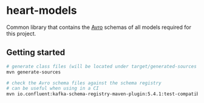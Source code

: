 # heart-models

Common library that contains the [Avro](https://avro.apache.org/docs/1.8.1/spec.html#schemas) schemas of all models required for this project.

## Getting started

```bash
# generate class files (will be located under target/generated-sources folder)
mvn generate-sources

# check the Avro schema files against the schema registry
# can be useful when using in a CI
mvn io.confluent:kafka-schema-registry-maven-plugin:5.4.1:test-compatibility
```
